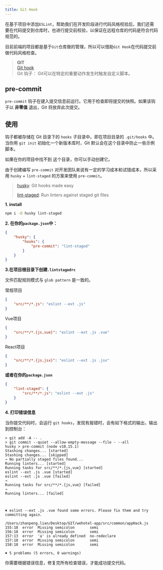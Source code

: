 ```yaml
---
title: Git Hook
---
```


在基于项目中添加`ESLint`，帮助我们在开发阶段进行代码风格校验后，我们还需要在代码提交到仓库时，也进行提交前校验，以保证在远程仓库的代码是符合代码规范的。

目前前端的项目都是基于`Git`仓库做的管理，所以可以借助`Git Hook`在代码提交前做代码风格检查。


> __GIT__ <br/>
> [Git hook](https://www.git-scm.com/book/zh/v2/%E8%87%AA%E5%AE%9A%E4%B9%89-Git-Git-%E9%92%A9%E5%AD%90)<br />
> Git 钩子： Git可以在特定的重要动作发生时触发自定义脚本。

## pre-commit
`pre-commit` 钩子在键入提交信息前运行。它用于检查即将提交的快照。如果该钩子以 __非零值__ 退出，Git 将放弃此次提交。

## 使用

钩子都被存储在 Git 目录下的 `hooks` 子目录中。即在项目目录的 `.git/hooks` 中。当你用 `git init` 初始化一个新版本库时，Git 默认会在这个目录中防止一些示例脚本。

如果在你的项目中找不到 这个目录，你可以手动创建它。

由于创建编写 `pre-commit` 对开发团队来说有一定的学习成本和试错成本，所以采用 `husky` + `lint-staged` 的方案来使用 `pre-commit`。

> [husky](https://www.npmjs.com/package/husky): Git hooks made easy
>
> [lint-staged](https://www.npmjs.com/package/lint-staged): Run linters against staged git files

__1. install__

``` bash
npm i -D husky lint-staged
```
__2. 在你的`package.json`中：__
``` json
{
    "husky": {
        "hooks": {
            "pre-commit": "lint-staged"
        }
    }
}
```
__3.在项目根目录下创建`.lintstagedrc`__

文件匹配规则模式与 `glob pattern` 是一致的。

常规项目
``` json
{
    "src/**/*.js": "eslint --ext .js"
}
```
Vue项目
``` json
{
    "src/**/*.{js,vue}": "eslint --ext .js .vue"
}
```
React项目
``` json
{
    "src/**/*.{js,jsx}": "eslint --ext .js .jsx"
}
```

__或者在你的`package.json`__
``` json
{
    "lint-staged": {
        "src/**/*.js": "eslint --ext .js"
    }
}
```
__4. 打印错误信息__

当你提交代码时，会运行 `git hooks`，发现有报错时，会有如下格式的输出，输出到控制台：
```
> git add -A -- .
> git commit --quiet --allow-empty-message --file - --all
husky > pre-commit (node v10.15.1)
Stashing changes... [started]
Stashing changes... [skipped]
→ No partially staged files found...
Running linters... [started]
Running tasks for src/**/*.{js,vue} [started]
eslint --ext .js .vue [started]
eslint --ext .js .vue [failed]
→
Running tasks for src/**/*.{js,vue} [failed]
→
Running linters... [failed]



✖ eslint --ext .js .vue found some errors. Please fix them and try committing again.

/Users/zhanpeng.lian/Desktop/GIT/wehotel-app/src/common/appHack.js
155:18  error  Missing semicolon       semi
156:18  error  Missing semicolon       semi
157:13  error  'a' is already defined  no-redeclare
157:18  error  Missing semicolon       semi
158:18  error  Missing semicolon       semi

✖ 5 problems (5 errors, 0 warnings)
```
你需要根据错误信息，修复完所有检查错误，才能成功提交代码。

